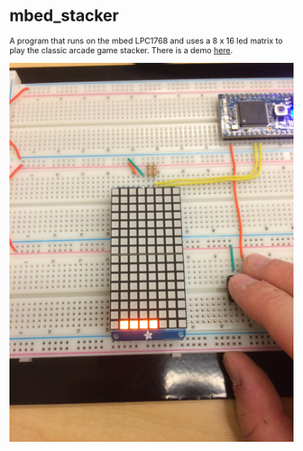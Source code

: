 # mbed_stacker
A program that runs on the mbed LPC1768 and uses a 8 x 16 led matrix to play the classic arcade game stacker.
There is a demo [here](https://youtu.be/GRI_ZKu_lm4).

![](/Stacker.jpg)

